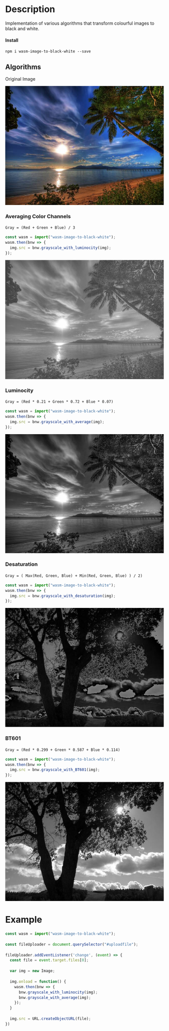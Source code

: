 # Description

Implementation of various algorithms that transform colourful images to black and white.

#### Install

```
npm i wasm-image-to-black-white --save
```

## Algorithms

Original Image

<img src="https://raw.githubusercontent.com/AvraamMavridis/wasm-image-to-black-white/master/images/index.jpg?token=AARUKn8CzUtvfPfWaHq4E2hPtvxrCHL4ks5cLiPHwA%3D%3D" />

### Averaging Color Channels

`Gray = (Red + Green + Blue) / 3`

```js
const wasm = import("wasm-image-to-black-white");
wasm.then(bnw => {
  img.src = bnw.grayscale_with_luminocity(img);
});
```

<img src="https://raw.githubusercontent.com/AvraamMavridis/wasm-image-to-black-white/master/images/average.png?token=AARUKkCBwXutBGdFrZyMy-7JSg-PlePUks5cLiQiwA%3D%3D" />

### Luminocity

`Gray = (Red * 0.21 + Green * 0.72 + Blue * 0.07)`

```js
const wasm = import("wasm-image-to-black-white");
wasm.then(bnw => {
  img.src = bnw.grayscale_with_average(img);
});
```

<img src="https://raw.githubusercontent.com/AvraamMavridis/wasm-image-to-black-white/master/images/luminocity.png?token=AARUKgXRUizvLUAkL8sjv2aMWqPMYjwIks5cLiVjwA%3D%3D" />

### Desaturation

`Gray = ( Max(Red, Green, Blue) + Min(Red, Green, Blue) ) / 2)`

```js
const wasm = import("wasm-image-to-black-white");
wasm.then(bnw => {
  img.src = bnw.grayscale_with_desaturation(img);
});        
```

<img src="https://raw.githubusercontent.com/AvraamMavridis/wasm-image-to-black-white/master/images/desaturation.png" />

### BT601

`Gray = (Red * 0.299 + Green * 0.587 + Blue * 0.114)`

```js
const wasm = import("wasm-image-to-black-white");
wasm.then(bnw => {
  img.src = bnw.grayscale_with_BT601(img);
});            
```

<img src="https://raw.githubusercontent.com/AvraamMavridis/wasm-image-to-black-white/master/images/bt601.png" />



# Example

```js
const wasm = import("wasm-image-to-black-white");

const fileUploader = document.querySelector("#uploadfile");

fileUploader.addEventListener('change', (event) => {
  const file = event.target.files[0];

  var img = new Image;

  img.onload = function() {
    wasm.then(bnw => {
      bnw.grayscale_with_luminocity(img);
      bnw.grayscale_with_average(img);
    });
  }

  img.src = URL.createObjectURL(file);
})
```
